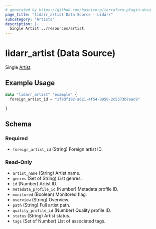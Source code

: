 ```yaml
---
# generated by https://github.com/hashicorp/terraform-plugin-docs
page_title: "lidarr_artist Data Source - Lidarr"
subcategory: "Artists"
description: |-
  Single Artist ../resources/artist.
---
```


# lidarr_artist (Data Source)

<!-- subcategory:Artists -->
Single [Artist](../resources/artist).

## Example Usage

```terraform
data "lidarr_artist" "example" {
  foreign_artist_id = "1f9df192-a621-4f54-8850-2c5373b7eac9"

}
```

<!-- schema generated by tfplugindocs -->
## Schema

### Required

- `foreign_artist_id` (String) Foreign artist ID.

### Read-Only

- `artist_name` (String) Artist name.
- `genres` (Set of String) List genres.
- `id` (Number) Artist ID.
- `metadata_profile_id` (Number) Metadata profile ID.
- `monitored` (Boolean) Monitored flag.
- `overview` (String) Overview.
- `path` (String) Full artist path.
- `quality_profile_id` (Number) Quality profile ID.
- `status` (String) Artist status.
- `tags` (Set of Number) List of associated tags.

